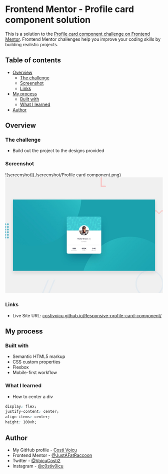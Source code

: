 # Frontend Mentor - Profile card component solution

This is a solution to the [Profile card component challenge on Frontend Mentor](https://www.frontendmentor.io/challenges/profile-card-component-cfArpWshJ). Frontend Mentor challenges help you improve your coding skills by building realistic projects. 

## Table of contents

- [Overview](#overview)
  - [The challenge](#the-challenge)
  - [Screenshot](#screenshot)
  - [Links](#links)
- [My process](#my-process)
  - [Built with](#built-with)
  - [What I learned](#what-i-learned)
- [Author](#author)

## Overview

### The challenge

- Build out the project to the designs provided

### Screenshot

![screenshot](./screenshot/Profile card component.png)
![Design preview for the Order summary card coding challenge](./design/desktop-preview.jpg)

### Links

- Live Site URL: [costivoicu.github.io/Responsive-profile-card-component/](https://costivoicu.github.io/Responsive-profile-card-component/)

## My process

### Built with

- Semantic HTML5 markup
- CSS custom properties
- Flexbox
- Mobile-first workflow

### What I learned

- How to center a div

```css
display: flex;
justify-content: center;
align-items: center;
height: 100vh;
```

## Author

- My GitHub profile - [Costi Voicu](https://github.com/CostiVoicu)
- Frontend Mentor - [@JustAFatRaccoon](https://www.frontendmentor.io/profile/JustAFatRaccoon)
- Twitter - [@VoicuCosti2](https://twitter.com/VoicuCosti2)
- Instagram - [@c0stiv0icu](https://www.instagram.com/c0stiv0icu/)